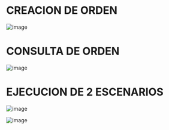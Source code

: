 # CREACION DE ORDEN

![image](https://github.com/AlexisChasi/PRUEBA_API_AUT/assets/117754026/4c320252-101b-4ca3-987c-24a31eb23307)


# CONSULTA DE ORDEN
![image](https://github.com/AlexisChasi/PRUEBA_API_AUT/assets/117754026/5f05cd61-226c-4df1-8bed-6f54be7eb6e9)

# EJECUCION DE 2 ESCENARIOS


![image](https://github.com/AlexisChasi/PRUEBA_API_AUT/assets/117754026/1c3f3c2f-d4a5-4cd3-a70e-cd1af539eea2)

![image](https://github.com/AlexisChasi/PRUEBA_API_AUT/assets/117754026/7524a42b-c097-44b3-abe7-7b426154fe6f)
